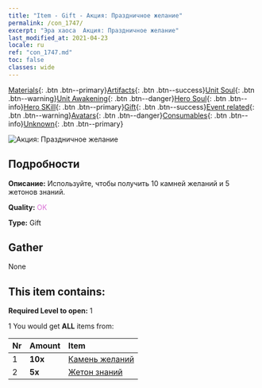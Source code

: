 ```yaml
---
title: "Item - Gift - Акция: Праздничное желание"
permalink: /con_1747/
excerpt: "Эра хаоса  Акция: Праздничное желание"
last_modified_at: 2021-04-23
locale: ru
ref: "con_1747.md"
toc: false
classes: wide
---
```

 [Materials](/ItemsRU/){: .btn .btn--primary}[Artifacts](/ItemsRU/Artifacts/){: .btn .btn--success}[Unit Soul](/ItemsRU/UnitSoul/){: .btn .btn--warning}[Unit Awakening](/ItemsRU/UnitAwakening/){: .btn .btn--danger}[Hero Soul](/ItemsRU/HeroSoul/){: .btn .btn--info}[Hero SKill](/ItemsRU/HeroSkill/){: .btn .btn--primary}[Gift](/ItemsRU/Gift/){: .btn .btn--success}[Event related](/ItemsRU/Events/){: .btn .btn--warning}[Avatars](/ItemsRU/Avatars/){: .btn .btn--danger}[Consumables](/ItemsRU/Consumables/){: .btn .btn--info}[Unknown](/ItemsRU/Unknown/){: .btn .btn--primary}

 ![Акция: Праздничное желание](/images/t/i_907363.png)

## Подробности
 **Описание:** Используйте, чтобы получить 10 камней желаний и 5 жетонов знаний.

 **Quality:** <span style="color: #DA70D6">OK</span>

 **Type:** Gift

## Gather

  None

## This item contains:

 **Required Level to open:** 1

 1 You would get **ALL** items  from:

  | Nr | Amount |     Item    |
  |:---|:-------|:------------|
  | 1 |  **10x** | [Камень желаний](/ItemsRU/con_971/) |  | 
  | 2 |  **5x** | [Жетон знаний](/ItemsRU/con_911/) |  | 
